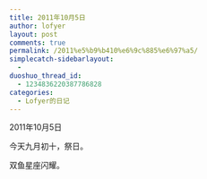 ```yaml
---
title: 2011年10月5日
author: lofyer
layout: post
comments: true
permalink: /2011%e5%b9%b410%e6%9c%885%e6%97%a5/
simplecatch-sidebarlayout:
  - 
duoshuo_thread_id:
  - 1234836220387786828
categories:
  - Lofyer的日记
---
```

2011年10月5日

今天九月初十，祭日。

双鱼星座闪耀。